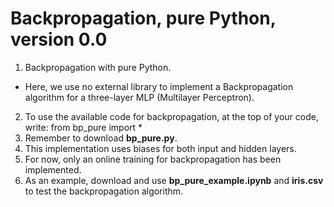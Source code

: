 # Backpropagation, pure Python, version 0.0
1. Backpropagation with pure Python. 
- Here, we use no external library to implement a Backpropagation algorithm for a three-layer MLP (Multilayer Perceptron).
2. To use the available code for backpropagation, at the top of your code, write: from bp_pure import *
3. Remember to download **bp_pure.py**.
4. This implementation uses biases for both input and hidden layers.
5. For now, only an online training for backpropagation has been implemented.
6. As an example, download and use **bp_pure_example.ipynb** and **iris.csv** to test the backpropagation algorithm.